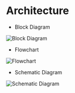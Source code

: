 # Architecture

* Block Diagram

![Block Diagram]()

* Flowchart

![Flowchart]()

* Schematic Diagram

![Schematic Diagram]()




